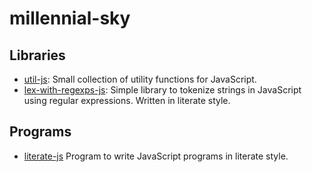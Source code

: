 # millennial-sky

## Libraries

* [util-js](https://github.com/millennial-sky/util-js): Small collection of utility functions for JavaScript.
* [lex-with-regexps-js](https://github.com/millennial-sky/lex-with-regexps-js): Simple library to tokenize strings in JavaScript using regular expressions. Written in literate style.

## Programs

* [literate-js](https://github.com/millennial-sky/literate-js) Program to write JavaScript programs in literate style.